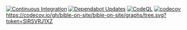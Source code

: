 [![Continuous Integration](https://github.com/bible-on-site/bible-on-site/actions/workflows/ci.yml/badge.svg)](https://github.com/bible-on-site/bible-on-site/actions/workflows/ci.yml) [![Dependabot Updates](https://github.com/bible-on-site/bible-on-site/actions/workflows/dependabot/dependabot-updates/badge.svg)](https://github.com/bible-on-site/bible-on-site/actions/workflows/dependabot/dependabot-updates) [![CodeQL](https://github.com/bible-on-site/bible-on-site/actions/workflows/github-code-scanning/codeql/badge.svg)](https://github.com/bible-on-site/bible-on-site/actions/workflows/github-code-scanning/codeql) [![codecov](https://codecov.io/gh/bible-on-site/bible-on-site/graph/badge.svg?token=SIRSVRJ1XZ)](https://codecov.io/gh/bible-on-site/bible-on-site)
https://codecov.io/gh/bible-on-site/bible-on-site/graphs/tree.svg?token=SIRSVRJ1XZ

